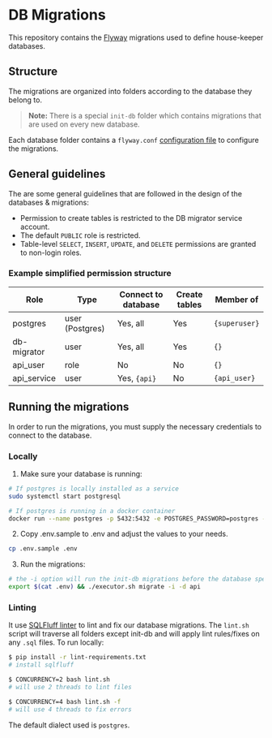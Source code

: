 # DB Migrations

This repository contains the [Flyway][flyway] migrations used to define house-keeper databases.

## Structure

The migrations are organized into folders according to the database they belong to.

> **Note:** There is a special `init-db` folder which contains migrations that are used on every new database.

Each database folder contains a `flyway.conf` [configuration file][flyway-conf] to configure the migrations.

## General guidelines

The are some general guidelines that are followed in the design of the databases & migrations:

- Permission to create tables is restricted to the DB migrator service account.
- The default `PUBLIC` role is restricted.
- Table-level `SELECT`, `INSERT`, `UPDATE`, and `DELETE` permissions are granted to non-login roles.

### Example simplified permission structure

| Role           | Type            | Connect to database | Create tables | Member of       |
| -------------- | --------------- | ------------------- | ------------- | --------------- |
| postgres       | user (Postgres) | Yes, all            | Yes           | `{superuser}`   |
| db-migrator    | user            | Yes, all            | Yes           | `{}`            |
| api_user       | role            | No                  | No            | `{}`            |
| api_service    | user            | Yes, `{api}`        | No            | `{api_user}`    |

## Running the migrations

In order to run the migrations, you must supply the necessary credentials to connect to the database.

### Locally

1. Make sure your database is running:

```bash
# If postgres is locally installed as a service
sudo systemctl start postgresql
```

```bash
# If postgres is running in a docker container
docker run --name postgres -p 5432:5432 -e POSTGRES_PASSWORD=postgres -d postgres:14.5-alpine
```

2. Copy .env.sample to .env and adjust the values to your needs.
```bash
cp .env.sample .env
```

3. Run the migrations:

```bash
# the -i option will run the init-db migrations before the database specific migrations
export $(cat .env) && ./executor.sh migrate -i -d api
```

### Linting

It use [SQLFluff linter][sqlfluff] to lint and fix our database migrations. The `lint.sh` script will traverse all folders except init-db and will apply lint rules/fixes on any `.sql` files. To run locally:

```bash
$ pip install -r lint-requirements.txt
# install sqlfluff

$ CONCURRENCY=2 bash lint.sh
# will use 2 threads to lint files

$ CONCURRENCY=4 bash lint.sh -f
# will use 4 threads to fix errors
```

The default dialect used is `postgres`.

[flyway]: https://flywaydb.org/
[flyway-conf]: https://flywaydb.org/documentation/configuration/configfile
[sqlfluff]: https://sqlfluff.com/
